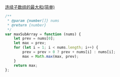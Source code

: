 [连续子数组的最大和(简单)](https://leetcode-cn.com/problems/lian-xu-zi-shu-zu-de-zui-da-he-lcof/)

```js
/**
 * @param {number[]} nums
 * @return {number}
 */
var maxSubArray = function (nums) {
	let prev = nums[0];
	let max = prev;
	for (let i = 1; i < nums.length; i++) {
		prev = prev > 0 ? prev + nums[i] : nums[i];
		max = Math.max(max, prev);
	}
	return max;
};
```